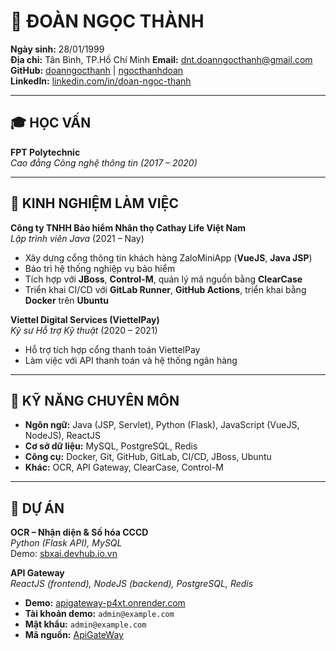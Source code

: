 # 📄 ĐOÀN NGỌC THÀNH

**Ngày sinh:** 28/01/1999  
**Địa chỉ:** Tân Bình, TP.Hồ Chí Minh 
**Email:** dnt.doanngocthanh@gmail.com  
**GitHub:** [doanngocthanh](https://github.com/doanngocthanh) | [ngocthanhdoan](https://github.com/ngocthanhdoan)  
**LinkedIn:** [linkedin.com/in/doan-ngoc-thanh](https://www.linkedin.com/in/%C4%91o%C3%A0n-ng%E1%BB%8Dc-th%C3%A0nh-b48717218/)

---

## 🎓 HỌC VẤN
**FPT Polytechnic**  
*Cao đẳng Công nghệ thông tin (2017 – 2020)*

---

## 💼 KINH NGHIỆM LÀM VIỆC

**Công ty TNHH Bảo hiểm Nhân thọ Cathay Life Việt Nam**  
*Lập trình viên Java* (2021 – Nay)  
- Xây dựng cổng thông tin khách hàng ZaloMiniApp (**VueJS**, **Java JSP**)
- Bảo trì hệ thống nghiệp vụ bảo hiểm
- Tích hợp với **JBoss**, **Control-M**, quản lý mã nguồn bằng **ClearCase**
- Triển khai CI/CD với **GitLab Runner**, **GitHub Actions**, triển khai bằng **Docker** trên **Ubuntu**

**Viettel Digital Services (ViettelPay)**  
*Kỹ sư Hỗ trợ Kỹ thuật* (2020 – 2021)  
- Hỗ trợ tích hợp cổng thanh toán ViettelPay
- Làm việc với API thanh toán và hệ thống ngân hàng

---

## 🧠 KỸ NĂNG CHUYÊN MÔN

- **Ngôn ngữ:** Java (JSP, Servlet), Python (Flask), JavaScript (VueJS, NodeJS), ReactJS
- **Cơ sở dữ liệu:** MySQL, PostgreSQL, Redis
- **Công cụ:** Docker, Git, GitHub, GitLab, CI/CD, JBoss, Ubuntu
- **Khác:** OCR, API Gateway, ClearCase, Control-M

---

## 🧪 DỰ ÁN

**OCR – Nhận diện & Số hóa CCCD**  
*Python (Flask API), MySQL*  
Demo: [sbxai.devhub.io.vn](https://sbxai.devhub.io.vn/)

**API Gateway**  
*ReactJS (frontend), NodeJS (backend), PostgreSQL, Redis*  
- **Demo:** [apigateway-p4xt.onrender.com](https://apigateway-p4xt.onrender.com/)  
- **Tài khoản demo:** `admin@example.com`  
- **Mật khẩu:** `admin@example.com`  
- **Mã nguồn:** [ApiGateWay](https://github.com/doanngocthanh/ApiGateWay)